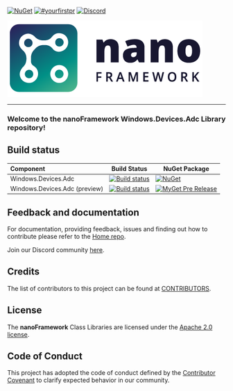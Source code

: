 [![NuGet](https://img.shields.io/nuget/dt/nanoFramework.Windows.Devices.Adc.svg)]() [![#yourfirstpr](https://img.shields.io/badge/first--timers--only-friendly-blue.svg)](https://github.com/nanoframework/Home/blob/master/CONTRIBUTING.md) [![Discord](https://img.shields.io/discord/478725473862549535.svg)](https://discord.gg/gCyBu8T)


![nanoFramework logo](https://github.com/nanoframework/Home/blob/master/resources/logo/nanoFramework-repo-logo.png)

-----

### Welcome to the **nanoFramework** Windows.Devices.Adc Library repository!


## Build status

| Component | Build Status | NuGet Package |
|:-|---|---|
| Windows.Devices.Adc | [![Build status](https://ci.appveyor.com/api/projects/status/2oapqr9as5klw116/branch/master?svg=true)](https://ci.appveyor.com/project/nfbot/lib-windows-devices-adc/branch/master) | [![NuGet](https://img.shields.io/nuget/vpre/nanoFramework.Windows.Devices.Adc.svg)](https://www.nuget.org/packages/nanoFramework.Windows.Devices.Adc/)  |
| Windows.Devices.Adc (preview) | [![Build status](https://ci.appveyor.com/api/projects/status/2oapqr9as5klw116/branch/develop?svg=true)](https://ci.appveyor.com/project/nfbot/lib-windows-devices-adc/branch/develop) | [![MyGet Pre Release](https://img.shields.io/myget/nanoframework-dev/vpre/nanoFramework.Windows.Devices.Adc.svg)](https://www.myget.org/feed/nanoframework-dev/package/nuget/nanoFramework.Windows.Devices.Adc) |


## Feedback and documentation

For documentation, providing feedback, issues and finding out how to contribute please refer to the [Home repo](https://github.com/nanoframework/Home).

Join our Discord community [here](https://discord.gg/gCyBu8T).


## Credits

The list of contributors to this project can be found at [CONTRIBUTORS](https://github.com/nanoframework/Home/blob/master/CONTRIBUTORS.md).


## License

The **nanoFramework** Class Libraries are licensed under the [Apache 2.0 license](http://www.apache.org/licenses/LICENSE-2.0).


## Code of Conduct
This project has adopted the code of conduct defined by the [Contributor Covenant](http://contributor-covenant.org/)
to clarify expected behavior in our community.
